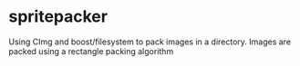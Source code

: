 spritepacker
============

Using CImg and boost/filesystem to pack images in a directory. Images are packed using a rectangle packing algorithm
